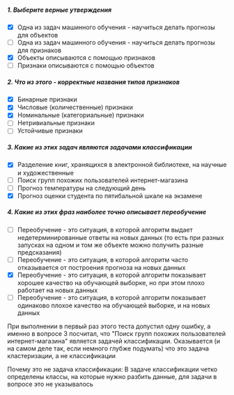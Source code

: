 ##### 1. Выберите верные утверждения
- [x] Одна из задач машинного обучения - научиться делать прогнозы для объектов
- [ ] Одна из задач машинного обучения - научиться делать прогнозы для признаков
- [x] Объекты описываются с помощью признаков
- [ ] Признаки описываются с помощью объектов

##### 2. Что из этого - корректные названия типов признаков
- [x] Бинарные признаки
- [x] Числовые (количественные) признаки
- [x] Номинальные (категориальные) признаки
- [ ] Нетривиальные признаки
- [ ] Устойчивые признаки

##### 3. Какие из этих задач являются задачами классификации
- [x] Разделение книг, хранящихся в электронной библиотеке, на научные и художественные
- [ ] Поиск групп похожих пользователей интернет-магазина
- [ ] Прогноз температуры на следующий день
- [x] Прогноз оценки студента по пятибальной шкале на экзамене

##### 4. Какие из этих фраз наиболее точно описывает переобучение
- [ ] Переобучение - это ситуация, в которой алгоритм выдает недетерминированные ответы на новых данных (то есть при разных запусках на одном и том же объекте можно получить разные предсказания)
- [ ] Переобучение - это ситуация, в которой алгоритм часто отказывается от построения прогноза на новых данных
- [x] Переобучение - это ситуация, в которой алгоритм показывает хорошее качество на обучающей выборке, но при этом плохо работает на новых данных
- [ ] Переобучение - это ситуация, в которой алгоритм показывает одинаково плохое качество на обучающей выборке, и на новых данных

При выполнении в первый раз этого теста допустил одну ошибку, а именно в вопросе 3 посчитал, что "Поиск групп похожих пользователей интернет-магазина" является задачей классификации. Оказывается (и на самом деле так, если немного глубже подумать) что это задача кластеризации, а не классификации

Почему это не задача классификации: В задаче классификации четко определены классы, на которые нужно разбить данные, для задачи в вопросе это не указывалось 
